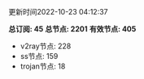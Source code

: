 更新时间2022-10-23 04:12:37

**总订阅: 45**
**总节点: 2201**
**有效节点: 405**
- v2ray节点: 228
- ss节点: 159
- trojan节点: 18
